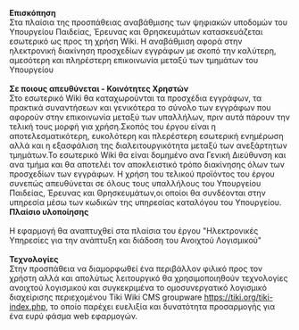 **Επισκόπηση**
<br>
Στα πλαίσια της προσπάθειας αναβάθμισης των ψηφιακών υποδομών του Υπουργείου Παιδείας, Έρευνας και Θρησκευμάτων κατασκευάζεται εσωτερικό ως προς τη χρήση Wiki. Η αναβάθμιση αφορά στην ηλεκτρονική διακίνηση προσχεδίων εγγράφων με σκοπό την καλύτερη, αμεσότερη και πληρέστερη επικοινωνία μεταξύ των τμημάτων του Υπουργείου
<br>
<br>
**Σε ποιους απευθύνεται - Κοινότητες Χρηστών**
<br>
Στο εσωτερικό Wiki θα καταχωρούνται τα προσχέδια εγγράφων, τα πρακτικά συναντήσεων και γενικότερα το σύνολο των εγγράφων που αφορούν στην επικοινωνία μεταξύ των υπαλλήλων, πριν αυτά πάρουν την τελική τους μορφή για χρήση.Σκοπός του έργου είναι η αποτελεσματικότερη, ευκολότερη και πλερέστερη εσωτερική ενημέρωση αλλά και η εξασφάλιση  της διαλειτουργικότητα μεταξύ των ανεξάρτητων τμημάτων.Το εσωτερικό Wiki θα είναι δομημένο ανα Γενική Διεύθυνση και ανα τμήμα και θα αποτελέι τον αποκλειστικό τρόπο διακίνησης όλων των προσχεδίων των εγγράφων. Η χρήση του τελικού προϊόντος του έργου συνεπώς απευθύνεται σε όλους τους υπαλλήλους του Υπουργείου Παιδείας, Έρευνας και Θρησκευμάτων,οι οποίοι θα συνδέονται στην υπηρεσία μέσω των κωδικών της υπηρεσίας καταλόγου του Υπουργείου.
<br>
**Πλαίσιο υλοποίησης**
<br>
<br>
Η εφαρμογή θα αναπτυχθεί στα πλαίσια του έργου "Ηλεκτρονικές Υπηρεσίες για την ανάπτυξη και διάδοση του Ανοιχτού Λογισμικού"
<br>
<br>
**Τεχνολογίες**
<br>
Στην προσπάθεια να διαμορφωθεί ένα περιβάλλον φιλικό προς τον χρήστη αλλά και απολύτως λειτουργικό θα χρησιμοποιηθούν τεχνολογίες ανοιχτού λογισμικού και συγκεκριμένα το ομοσυνεργατικό λογισμικό διαχείρισης περιεχομένου Tiki Wiki CMS groupware https://tiki.org/tiki-index.php, το οποίο παρέχει ευελιξία και δυνατότητα προσαρμογής για ένα ευρύ φάσμα web εφαρμογών.
<br>
